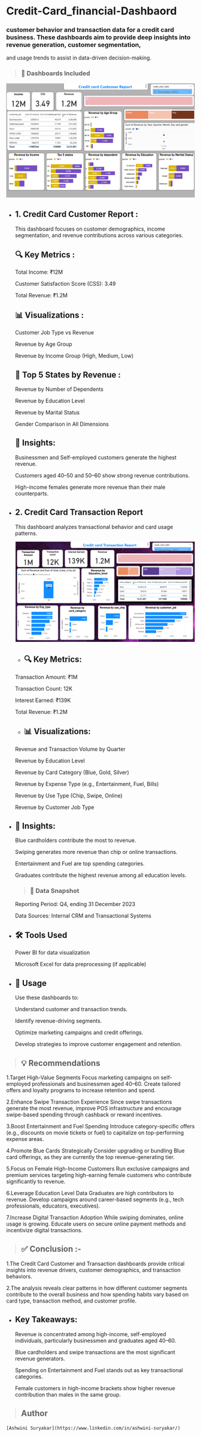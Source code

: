 # Credit-Card_financial-Dashbaord

  ### customer behavior and transaction data for a credit card business. These dashboards aim to provide deep insights into revenue generation, customer segmentation,
  and usage trends to assist in data-driven decision-making.

> ### 📁 Dashboards Included
 
   ![Credit-card-customer-support-dashboard](https://github.com/AshwiniSuryakar09/Credit-Card-Financial-Dashboard/blob/main/Credit%20Card%20customer%20report.png)
    
 * ## 1. Credit Card Customer Report  :
      
    This dashboard focuses on customer demographics, income segmentation, and revenue contributions across various categories.

   ## 🔍 Key Metrics :
  
     Total Income: ₹12M

     Customer Satisfaction Score (CSS): 3.49

     Total Revenue: ₹1.2M

   ## 📊 Visualizations :
  
     Customer Job Type vs Revenue

     Revenue by Age Group
 
     Revenue by Income Group (High, Medium, Low)
   

   ## 🧠 Top 5 States by Revenue :

     Revenue by Number of Dependents

     Revenue by Education Level

     Revenue by Marital Status

     Gender Comparison in All Dimensions
   

   ## 🧠 Insights:
   
 
     Businessmen and Self-employed customers generate the highest revenue.

     Customers aged 40–50 and 50–60 show strong revenue contributions.

     High-income females generate more revenue than their male counterparts.
   


* ## 2. Credit Card Transaction Report
  
     
   This dashboard analyzes transactional behavior and card usage patterns.
  
   ![Credit-card-customer-support-dashboard](https://github.com/AshwiniSuryakar09/Credit-Card-Financial-Dashboard/blob/main/Credit%20card%20transaction%20report.png)


  *  ## 🔍 Key Metrics:
   
   
   Transaction Amount: ₹1M

   Transaction Count: 12K

   Interest Earned: ₹139K

    Total Revenue: ₹1.2M
   

   * ## 📊 Visualizations:
  
  
    Revenue and Transaction Volume by Quarter

    Revenue by Education Level

    Revenue by Card Category (Blue, Gold, Silver)

    Revenue by Expense Type (e.g., Entertainment, Fuel, Bills)

    Revenue by Use Type (Chip, Swipe, Online)

    Revenue by Customer Job Type

  
  

* ## 🧠 Insights:


   Blue cardholders contribute the most to revenue.

  Swiping generates more revenue than chip or online transactions.

  Entertainment and Fuel are top spending categories.

  Graduates contribute the highest revenue among all education levels.


  > ### 📅 Data Snapshot

    Reporting Period: Q4, ending 31 December 2023

    Data Sources: Internal CRM and Transactional Systems
  

* ## 🛠 Tools Used
  

   Power BI for data visualization

   Microsoft Excel for data preprocessing (if applicable)



* ## 📌 Usage
    
  Use these dashboards to:

  Understand customer and transaction trends.

  Identify revenue-driving segments.

  Optimize marketing campaigns and credit offerings.

  Develop strategies to improve customer engagement and retention.


> ## 💡 Recommendations

  1.Target High-Value Segments
   Focus marketing campaigns on self-employed professionals and businessmen aged 40–60. Create tailored offers and loyalty programs to increase retention and spend.

  2.Enhance Swipe Transaction Experience
   Since swipe transactions generate the most revenue, improve POS infrastructure and encourage swipe-based spending through cashback or reward incentives.

  3.Boost Entertainment and Fuel Spending
   Introduce category-specific offers (e.g., discounts on movie tickets or fuel) to capitalize on top-performing expense areas.

  4.Promote Blue Cards Strategically
   Consider upgrading or bundling Blue card offerings, as they are currently the top revenue-generating tier.

  5.Focus on Female High-Income Customers
   Run exclusive campaigns and premium services targeting high-earning female customers who contribute significantly to revenue.

  6.Leverage Education Level Data
   Graduates are high contributors to revenue. Develop campaigns around career-based segments (e.g., tech professionals, educators, executives).

  7.Increase Digital Transaction Adoption
   While swiping dominates, online usage is growing. Educate users on secure online payment methods and incentivize digital transactions.


> ## ✅ Conclusion :-


  1.The Credit Card Customer and Transaction dashboards provide critical insights into revenue drivers, customer demographics, and transaction behaviors.
 
  2.The analysis reveals clear patterns in how different customer segments contribute to the overall business and how spending habits vary based on card type, transaction method, and customer profile.
  

* ## Key Takeaways:
  
  
  Revenue is concentrated among high-income, self-employed individuals, particularly businessmen and graduates aged 40–60.

  Blue cardholders and swipe transactions are the most significant revenue generators.

  Spending on Entertainment and Fuel stands out as key transactional categories.

  Female customers in high-income brackets show higher revenue contribution than males in the same group.




> ## Author
    [Ashwini Suryakar](https://www.linkedin.com/in/ashwini-suryakar/)
